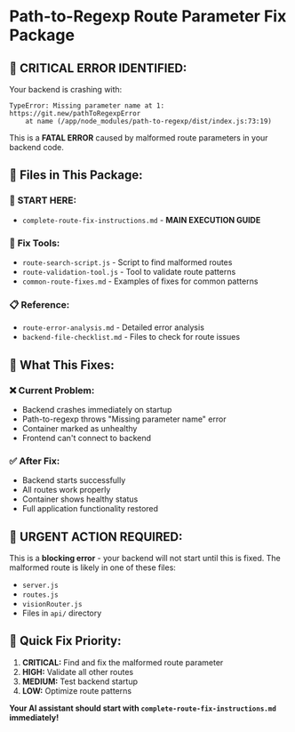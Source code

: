 # Path-to-Regexp Route Parameter Fix Package

## 🔴 **CRITICAL ERROR IDENTIFIED:**

Your backend is crashing with:
```
TypeError: Missing parameter name at 1: https://git.new/pathToRegexpError
    at name (/app/node_modules/path-to-regexp/dist/index.js:73:19)
```

This is a **FATAL ERROR** caused by malformed route parameters in your backend code.

## 📁 **Files in This Package:**

### 🚀 **START HERE:**
- `complete-route-fix-instructions.md` - **MAIN EXECUTION GUIDE**

### 🔧 **Fix Tools:**
- `route-search-script.js` - Script to find malformed routes
- `route-validation-tool.js` - Tool to validate route patterns
- `common-route-fixes.md` - Examples of fixes for common patterns

### 📋 **Reference:**
- `route-error-analysis.md` - Detailed error analysis
- `backend-file-checklist.md` - Files to check for route issues

## 🎯 **What This Fixes:**

### ❌ **Current Problem:**
- Backend crashes immediately on startup
- Path-to-regexp throws "Missing parameter name" error
- Container marked as unhealthy
- Frontend can't connect to backend

### ✅ **After Fix:**
- Backend starts successfully
- All routes work properly
- Container shows healthy status
- Full application functionality restored

## 🚨 **URGENT ACTION REQUIRED:**

This is a **blocking error** - your backend will not start until this is fixed. The malformed route is likely in one of these files:
- `server.js`
- `routes.js`
- `visionRouter.js`
- Files in `api/` directory

## 🎯 **Quick Fix Priority:**
1. **CRITICAL:** Find and fix the malformed route parameter
2. **HIGH:** Validate all other routes
3. **MEDIUM:** Test backend startup
4. **LOW:** Optimize route patterns

**Your AI assistant should start with `complete-route-fix-instructions.md` immediately!**